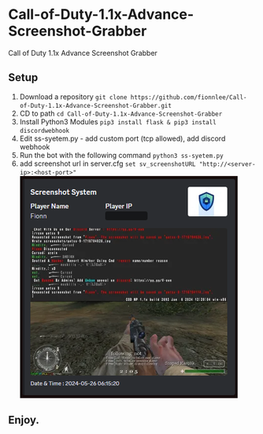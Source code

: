 # Call-of-Duty-1.1x-Advance-Screenshot-Grabber
Call of Duty 1.1x Advance Screenshot Grabber
## Setup

1. Download a repository `git clone https://github.com/fionnlee/Call-of-Duty-1.1x-Advance-Screenshot-Grabber.git`
2. CD to path `cd Call-of-Duty-1.1x-Advance-Screenshot-Grabber`
3. Install Python3 Modules `pip3 install flask & pip3 install discordwebhook`
4. Edit ss-syetem.py - add custom port (tcp allowed), add discord webhook
5. Run the bot with the following command `python3 ss-syetem.py`
6. add screenshot url in server.cfg `set sv_screenshotURL "http://<server-ip>:<host-port>"`
![](https://github.com/fionnlee/Call-of-Duty-1.1x-Advance-Screenshot-Grabber/blob/main/image/image.png)
## Enjoy.
